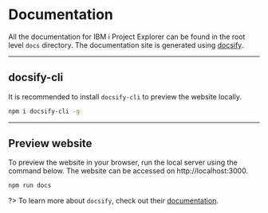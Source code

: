 # Documentation

All the documentation for IBM i Project Explorer can be found in the root level `docs` directory. The documentation site is generated using [docsify](https://docsify.js.org).

---


## docsify-cli

It is recommended to install `docsify-cli` to preview the website locally.

```bash
npm i docsify-cli -g
```

---

## Preview website

To preview the website in your browser, run the local server using the command below. The website can be accessed on http://localhost:3000.


```bash
npm run docs
```

?> To learn more about `docsify`, check out their [documentation](https://docsify.js.org).
